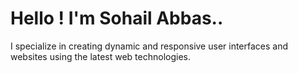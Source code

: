 # Hello ! I'm Sohail Abbas..

I specialize in creating dynamic and responsive user interfaces and websites using the latest web technologies.

